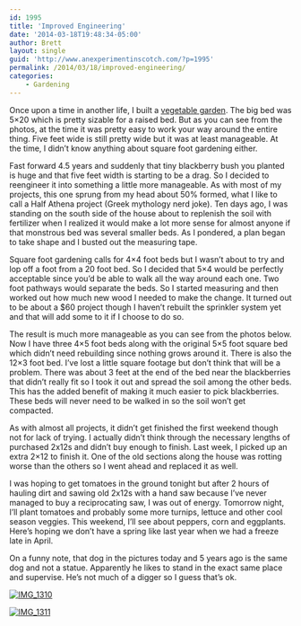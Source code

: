 ```yaml
---
id: 1995
title: 'Improved Engineering'
date: '2014-03-18T19:48:34-05:00'
author: Brett
layout: single
guid: 'http://www.anexperimentinscotch.com/?p=1995'
permalink: /2014/03/18/improved-engineering/
categories:
    - Gardening
---
```


Once upon a time in another life, I built a [vegetable garden](http://www.anexperimentinscotch.com/2008/11/garden-redux-take-two/). The big bed was 5×20 which is pretty sizable for a raised bed. But as you can see from the photos, at the time it was pretty easy to work your way around the entire thing. Five feet wide is still pretty wide but it was at least manageable. At the time, I didn’t know anything about square foot gardening either.

Fast forward 4.5 years and suddenly that tiny blackberry bush you planted is huge and that five feet width is starting to be a drag. So I decided to reengineer it into something a little more manageable. As with most of my projects, this one sprung from my head about 50% formed, what I like to call a Half Athena project (Greek mythology nerd joke). Ten days ago, I was standing on the south side of the house about to replenish the soil with fertilizer when I realized it would make a lot more sense for almost anyone if that monstrous bed was several smaller beds. As I pondered, a plan began to take shape and I busted out the measuring tape.

Square foot gardening calls for 4×4 foot beds but I wasn’t about to try and lop off a foot from a 20 foot bed. So I decided that 5×4 would be perfectly acceptable since you’d be able to walk all the way around each one. Two foot pathways would separate the beds. So I started measuring and then worked out how much new wood I needed to make the change. It turned out to be about a $60 project though I haven’t rebuilt the sprinkler system yet and that will add some to it if I choose to do so.

The result is much more manageable as you can see from the photos below. Now I have three 4×5 foot beds along with the original 5×5 foot square bed which didn’t need rebuilding since nothing grows around it. There is also the 12×3 foot bed. I’ve lost a little square footage but don’t think that will be a problem. There was about 3 feet at the end of the bed near the blackberries that didn’t really fit so I took it out and spread the soil among the other beds. This has the added benefit of making it much easier to pick blackberries. These beds will never need to be walked in so the soil won’t get compacted.

As with almost all projects, it didn’t get finished the first weekend though not for lack of trying. I actually didn’t think through the necessary lengths of purchased 2x12s and didn’t buy enough to finish. Last week, I picked up an extra 2×12 to finish it. One of the old sections along the house was rotting worse than the others so I went ahead and replaced it as well.

I was hoping to get tomatoes in the ground tonight but after 2 hours of hauling dirt and sawing old 2x12s with a hand saw because I’ve never managed to buy a reciprocating saw, I was out of energy. Tomorrow night, I’ll plant tomatoes and probably some more turnips, lettuce and other cool season veggies. This weekend, I’ll see about peppers, corn and eggplants. Here’s hoping we don’t have a spring like last year when we had a freeze late in April.

On a funny note, that dog in the pictures today and 5 years ago is the same dog and not a statue. Apparently he likes to stand in the exact same place and supervise. He’s not much of a digger so I guess that’s ok.

[![IMG_1310](http://www.anexperimentinscotch.com/wp-content/uploads/2014/03/IMG_1310-768x1024.jpg)](http://www.anexperimentinscotch.com/wp-content/uploads/2014/03/IMG_1310.jpg)

[![IMG_1311](http://www.anexperimentinscotch.com/wp-content/uploads/2014/03/IMG_1311-768x1024.jpg)](http://www.anexperimentinscotch.com/wp-content/uploads/2014/03/IMG_1311.jpg)
